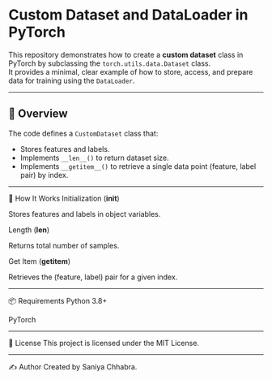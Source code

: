 
# Custom Dataset and DataLoader in PyTorch

This repository demonstrates how to create a **custom dataset** class in PyTorch by subclassing the `torch.utils.data.Dataset` class.  
It provides a minimal, clear example of how to store, access, and prepare data for training using the `DataLoader`.

---

## 📜 Overview

The code defines a `CustomDataset` class that:
- Stores features and labels.
- Implements `__len__()` to return dataset size.
- Implements `__getitem__()` to retrieve a single data point (feature, label pair) by index.

---
🧠 How It Works
Initialization (__init__)

Stores features and labels in object variables.

Length (__len__)

Returns total number of samples.

Get Item (__getitem__)

Retrieves the (feature, label) pair for a given index.

---
📦 Requirements
Python 3.8+

PyTorch

---
📄 License
This project is licensed under the MIT License.

---
✍️ Author
Created by Saniya Chhabra.

